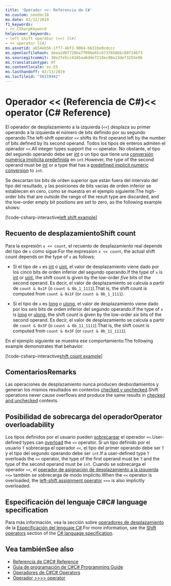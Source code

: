 ```yaml
---
title: 'Operador <<: Referencia de C#'
ms.custom: seodec18
ms.date: 02/12/2019
f1_keywords:
- <<_CSharpKeyword
helpviewer_keywords:
- left shift operator (<<) [C#]
- << operator [C#]
ms.assetid: a654eb56-1ff7-4bf3-9064-b631be0cdccc
ms.openlocfilehash: deea2d0f720ba7f096e65c67378586bc88f24673
ms.sourcegitcommit: 30e2fe5cc4165aa6dde7218ec80a13def3255e98
ms.translationtype: HT
ms.contentlocale: es-ES
ms.lasthandoff: 02/13/2019
ms.locfileid: "56219442"
---
```

# <a name="-operator-c-reference"></a><span data-ttu-id="8596a-102">Operador \<\< (Referencia de C#)</span><span class="sxs-lookup"><span data-stu-id="8596a-102">\<\< operator (C# Reference)</span></span>

<span data-ttu-id="8596a-103">El operador de desplazamiento a la izquierda (`<<`) desplaza su primer operando a la izquierda el número de bits definido por su segundo operando.</span><span class="sxs-lookup"><span data-stu-id="8596a-103">The left-shift operator `<<` shifts its first operand left by the number of bits defined by its second operand.</span></span> <span data-ttu-id="8596a-104">Todos los tipos de enteros admiten el operador `<<`.</span><span class="sxs-lookup"><span data-stu-id="8596a-104">All integer types support the `<<` operator.</span></span> <span data-ttu-id="8596a-105">No obstante, el tipo del segundo operando debe ser [int](../keywords/int.md) o un tipo que tiene una [conversión numérica implícita predefinida](../keywords/implicit-numeric-conversions-table.md) en `int`.</span><span class="sxs-lookup"><span data-stu-id="8596a-105">However, the type of the second operand must be [int](../keywords/int.md) or a type that has a [predefined implicit numeric conversion](../keywords/implicit-numeric-conversions-table.md) to `int`.</span></span>

<span data-ttu-id="8596a-106">Se descartan los bits de orden superior que están fuera del intervalo del tipo del resultado, y las posiciones de bits vacías de orden inferior se establecen en cero, como se muestra en el ejemplo siguiente:</span><span class="sxs-lookup"><span data-stu-id="8596a-106">The high-order bits that are outside the range of the result type are discarded, and the low-order empty bit positions are set to zero, as the following example shows:</span></span>

[!code-csharp-interactive[left shift example](~/samples/snippets/csharp/language-reference/operators/ShiftOperatorsExamples.cs#LeftShift)]

## <a name="shift-count"></a><span data-ttu-id="8596a-107">Recuento de desplazamiento</span><span class="sxs-lookup"><span data-stu-id="8596a-107">Shift count</span></span>

<span data-ttu-id="8596a-108">Para la expresión `x << count`, el recuento de desplazamiento real depende del tipo de `x` como sigue:</span><span class="sxs-lookup"><span data-stu-id="8596a-108">For the expression `x << count`, the actual shift count depends on the type of `x` as follows:</span></span>

- <span data-ttu-id="8596a-109">Si el tipo de `x` es [int](../keywords/int.md) o [uint](../keywords/uint.md), el valor de desplazamiento viene dado por los *cinco* bits de orden inferior del segundo operando.</span><span class="sxs-lookup"><span data-stu-id="8596a-109">If the type of `x` is [int](../keywords/int.md) or [uint](../keywords/uint.md), the shift count is given by the low-order *five* bits of the second operand.</span></span> <span data-ttu-id="8596a-110">Es decir, el valor de desplazamiento se calcula a partir de `count & 0x1F` (o `count & 0b_1_1111`).</span><span class="sxs-lookup"><span data-stu-id="8596a-110">That is, the shift count is computed from `count & 0x1F` (or `count & 0b_1_1111`).</span></span>

- <span data-ttu-id="8596a-111">Si el tipo de `x` es [long](../keywords/long.md) o [ulong](../keywords/ulong.md), el valor de desplazamiento viene dado por los *seis* bits de orden inferior del segundo operando.</span><span class="sxs-lookup"><span data-stu-id="8596a-111">If the type of `x` is [long](../keywords/long.md) or [ulong](../keywords/ulong.md), the shift count is given by the low-order *six* bits of the second operand.</span></span> <span data-ttu-id="8596a-112">Es decir, el valor de desplazamiento se calcula a partir de `count & 0x3F` (o `count & 0b_11_1111`).</span><span class="sxs-lookup"><span data-stu-id="8596a-112">That is, the shift count is computed from `count & 0x3F` (or `count & 0b_11_1111`).</span></span>

<span data-ttu-id="8596a-113">En el ejemplo siguiente se muestra ese comportamiento:</span><span class="sxs-lookup"><span data-stu-id="8596a-113">The following example demonstrates that behavior:</span></span>

[!code-csharp-interactive[shift count example](~/samples/snippets/csharp/language-reference/operators/ShiftOperatorsExamples.cs#LeftShiftByLargeCount)]

## <a name="remarks"></a><span data-ttu-id="8596a-114">Comentarios</span><span class="sxs-lookup"><span data-stu-id="8596a-114">Remarks</span></span>

<span data-ttu-id="8596a-115">Las operaciones de desplazamiento nunca producen desbordamientos y generan los mismos resultados en contextos [checked y unchecked](../keywords/checked-and-unchecked.md).</span><span class="sxs-lookup"><span data-stu-id="8596a-115">Shift operations never cause overflows and produce the same results in [checked and unchecked](../keywords/checked-and-unchecked.md) contexts.</span></span>

## <a name="operator-overloadability"></a><span data-ttu-id="8596a-116">Posibilidad de sobrecarga del operador</span><span class="sxs-lookup"><span data-stu-id="8596a-116">Operator overloadability</span></span>

<span data-ttu-id="8596a-117">Los tipos definidos por el usuario pueden [sobrecargar](../keywords/operator.md) el operador `<<`.</span><span class="sxs-lookup"><span data-stu-id="8596a-117">User-defined types can [overload](../keywords/operator.md) the `<<` operator.</span></span> <span data-ttu-id="8596a-118">Si un tipo definido por el usuario `T` sobrecarga el operador `<<`, el tipo del primer operando debe ser `T` y el tipo del segundo operando debe ser `int`.</span><span class="sxs-lookup"><span data-stu-id="8596a-118">If a user-defined type `T` overloads the `<<` operator, the type of the first operand must be `T` and the type of the second operand must be `int`.</span></span> <span data-ttu-id="8596a-119">Cuando se sobrecarga el operador `<<`, el [operador de asignación de desplazamiento a la izquierda](left-shift-assignment-operator.md) `<<=` también se sobrecarga de modo implícito.</span><span class="sxs-lookup"><span data-stu-id="8596a-119">When the `<<` operator is overloaded, the [left-shift assignment operator](left-shift-assignment-operator.md) `<<=` is also implicitly overloaded.</span></span>

## <a name="c-language-specification"></a><span data-ttu-id="8596a-120">Especificación del lenguaje C#</span><span class="sxs-lookup"><span data-stu-id="8596a-120">C# language specification</span></span>

<span data-ttu-id="8596a-121">Para más información, vea la sección sobre [operadores de desplazamiento](~/_csharplang/spec/expressions.md#shift-operators) de la [Especificación del lenguaje C#](../language-specification/index.md).</span><span class="sxs-lookup"><span data-stu-id="8596a-121">For more information, see the [Shift operators](~/_csharplang/spec/expressions.md#shift-operators) section of the [C# language specification](../language-specification/index.md).</span></span>

## <a name="see-also"></a><span data-ttu-id="8596a-122">Vea también</span><span class="sxs-lookup"><span data-stu-id="8596a-122">See also</span></span>

- [<span data-ttu-id="8596a-123">Referencia de C#</span><span class="sxs-lookup"><span data-stu-id="8596a-123">C# Reference</span></span>](../index.md)
- [<span data-ttu-id="8596a-124">Guía de programación de C#</span><span class="sxs-lookup"><span data-stu-id="8596a-124">C# Programming Guide</span></span>](../../programming-guide/index.md)
- [<span data-ttu-id="8596a-125">Operadores de C#</span><span class="sxs-lookup"><span data-stu-id="8596a-125">C# Operators</span></span>](index.md)
- [<span data-ttu-id="8596a-126">Operador >></span><span class="sxs-lookup"><span data-stu-id="8596a-126">>> operator</span></span>](right-shift-operator.md)

